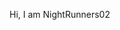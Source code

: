 
Hi, I am NightRunners02

<!---
NightRunners02/NightRunners02 is a ✨ special ✨ repository because its `README.md` (this file) appears on your GitHub profile.
You can click the Preview link to take a look at your changes.
--->
